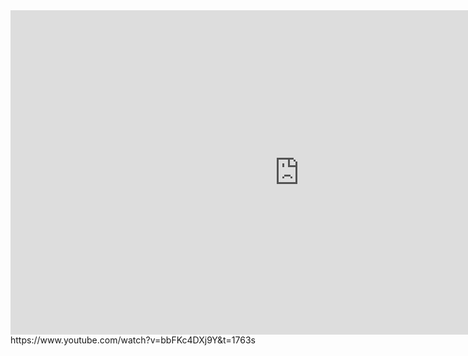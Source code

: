<iframe width="923" height="519" src="https://www.youtube.com/embed/d8WqU643v68" title="Frase, Oração e Período – Qual a Diferença?" frameborder="0" allow="accelerometer; autoplay; clipboard-write; encrypted-media; gyroscope; picture-in-picture; web-share" allowfullscreen></iframe>
https://www.youtube.com/watch?v=bbFKc4DXj9Y&t=1763s